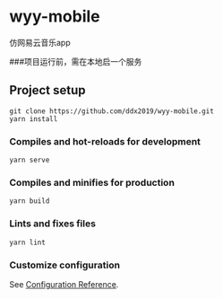 # wyy-mobile
仿网易云音乐app

###项目运行前，需在本地启一个服务



## Project setup
```
git clone https://github.com/ddx2019/wyy-mobile.git
yarn install
```

### Compiles and hot-reloads for development
```
yarn serve
```

### Compiles and minifies for production
```
yarn build
```

### Lints and fixes files
```
yarn lint
```


### Customize configuration
See [Configuration Reference](https://cli.vuejs.org/config/).


